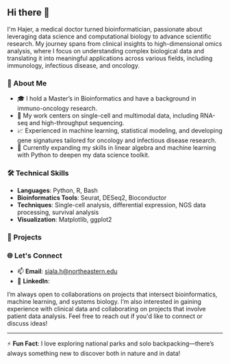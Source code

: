 ##

## Hi there 👋

I'm Hajer, a medical doctor turned bioinformatician, passionate about leveraging data science and computational biology to advance scientific research. My journey spans from clinical insights to high-dimensional omics analysis, where I focus on understanding complex biological data and translating it into meaningful applications across various fields, including immunology, infectious disease, and oncology.

### 🔬 About Me
- 🎓 I hold a Master’s in Bioinformatics and have a background in immuno-oncology research.
- 🧬 My work centers on single-cell and multimodal data, including RNA-seq and high-throughput sequencing.
- 📈 Experienced in machine learning, statistical modeling, and developing gene signatures tailored for oncology and infectious disease research.
- 🌱 Currently expanding my skills in linear algebra and machine learning with Python to deepen my data science toolkit.

### 🛠️ Technical Skills
- **Languages**: Python, R, Bash
- **Bioinformatics Tools**: Seurat, DESeq2, Bioconductor
- **Techniques**: Single-cell analysis, differential expression, NGS data processing, survival analysis
- **Visualization**: Matplotlib, ggplot2

### 🚀 Projects




### 🌐 Let's Connect
- 📫 **Email**: siala.h@northeastern.edu
- 🔗 **LinkedIn**:  

I’m always open to collaborations on projects that intersect bioinformatics, machine learning, and systems biology. I’m also interested in gaining experience with clinical data and collaborating on projects that involve patient data analysis. Feel free to reach out if you'd like to connect or discuss ideas!

---

⚡ **Fun Fact**: I love exploring national parks and solo backpacking—there’s always something new to discover both in nature and in data!
